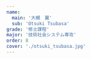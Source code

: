 ```yaml
---
name:
  main: '大槻　翼'
  sub: 'Otsuki Tsubasa'
grade: '修士課程'
major: '技術社会システム専攻'
order: 8
cover: './otsuki_tsubasa.jpg'
---
```



